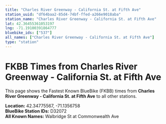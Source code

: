 ```yaml
---
title: "Charles River Greenway - California St. at Fifth Ave"
station_uuid: "df64baa2-85d4-74bf-ffed-a266e9018aba"
station_name: "Charles River Greenway - California St. at Fifth Ave"
lat: 42.36455361053197
lng: -71.19100391864777
bluebike_ids: ["537"]
all_names: ["Charles River Greenway - California St. at Fifth Ave"]
type: "station"
---
```


# FKBB Times from Charles River Greenway - California St. at Fifth Ave

This page shows the Fastest Known BlueBike (FKBB) times from **Charles River Greenway - California St. at Fifth Ave** to all other stations.

**Location:** 42.34775567, -71.1356758  
**BlueBike Station IDs:** D32072  
**All Known Names:** Walbridge St at Commonwealth Ave

